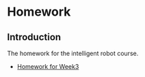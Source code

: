 # Homework

## Introduction 

The homework for the intelligent robot course.

- [Homework for Week3](https://github.com/Intelligent-Robot-Course/Homework/tree/main/week3)

